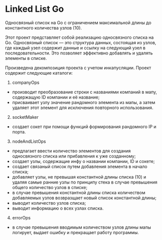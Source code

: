 # Linked List Go

Односвязный список на Go с ограничением максимальной длины до константного количества узлов (10). 

Этот проект представляет собой реализацию односвязного списка на Go. Односвязный список — это структура данных, состоящая из узлов, где каждый узел содержит данные и ссылку на следующий узел в последовательности. Это позволяет эффективно добавлять и удалять элементы в списке.

Произведена декомпозиция проекта с учетом инкапусляции. Проект содержит следующие каталоги:

1. companyOps
- производит преобразование строки с названиями компаний в мапу, содержащую ID компании и её название;
- присваивает узлу значение рандомного элемента из мапы, а затем удаляет этот элемент для исключения повторного использования.

2. socketMaker
- создает сокет при помощи функций формирования рандомного IP и порта.

3. nodeAndListOps
- предлагает ввести количество элементов для создания односвязного списка или прибавления к уже созданному;
- создает узлы, содержащие инфу о названии компании, ID и сокете;
- создает связаный список путем добавления элемента в начало списка;
- добавляет узлы, не превышая константной длины списка (10) и удаляя самые ранние узлы по принципу стека в случае превышения общего количество узлов в списке;
- в случае превышения константной длины списка количеством добавляемых узлов возвразщает новый список константной длины;
- выводит количество узлов списка;
- выводит информацию о всех узлах списка.

4. errorOps
- в случае превышения вводимым количеством узлов длины мапы логирует, выдает ошибку и прекращает работу программы.
